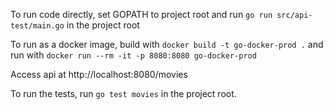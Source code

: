 To run code directly, set GOPATH to project root and run `go run src/api-test/main.go` in the project root

To run as a docker image, build with `docker build -t go-docker-prod .` and run with `docker run --rm -it -p 8080:8080 go-docker-prod`

Access api at http://localhost:8080/movies

To run the tests, run `go test movies` in the project root.